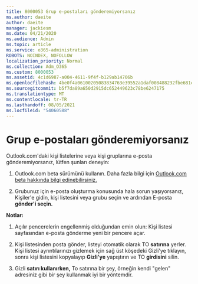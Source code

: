 ```yaml
---
title: 8000053 Grup e-postaları gönderemiyorsanız
ms.author: daeite
author: daeite
manager: jackiesm
ms.date: 04/21/2020
ms.audience: Admin
ms.topic: article
ms.service: o365-administration
ROBOTS: NOINDEX, NOFOLLOW
localization_priority: Normal
ms.collection: Adm_O365
ms.custom: 8000053
ms.assetid: 4c1d6987-a004-4611-9f4f-b129ab14706b
ms.openlocfilehash: 4be0f4a06100205083834763e39552a1daf008488232fbe681c3ab71e549f764
ms.sourcegitcommit: b5f7da89a650d2915dc652449623c78be6247175
ms.translationtype: MT
ms.contentlocale: tr-TR
ms.lasthandoff: 08/05/2021
ms.locfileid: "54060588"
---
```

# <a name="unable-to-send-group-emails"></a>Grup e-postaları gönderemiyorsanız

Outlook.com'daki kişi listelerine veya kişi gruplarına e-posta gönderemiyorsanız, lütfen şunları deneyin:
  
1. Outlook.com beta sürümünü kullanın. Daha fazla bilgi için [Outlook.com beta hakkında bilgi edinebilirsiniz.](https://support.office.com/article/e2261c7f-d413-4084-8f22-21282f42d8cf)
    
2. Grubunuz için e-posta oluşturma konusunda hala sorun [](https://outlook.live.com/people/)yaşıyorsanız, Kişiler'e gidin, kişi listesini veya grubu seçin ve ardından E-posta **gönder'i seçin.**
    
 **Notlar:**
  
1. Açılır pencerelerin engellenmiş olduğundan emin olun: Kişi listesi sayfasından e-posta gönderme yeni bir pencere açar.
    
2. Kişi listesinden posta gönder, listeyi otomatik olarak TO **satırına** yerler. Kişi listesi ayrıntılarınızı gizlemek için  sağ üst köşedeki Gizli'ye tıklayın, sonra kişi listesini kopyalayıp **Gizli'ye** yapıştırın ve TO **girdisini** silin. 
    
3. Gizli **satırı kullanırken,** To satırına bir şey,  örneğin kendi "gelen" adresiniz gibi bir şey kullanmak iyi bir yöntemdir. 
    

